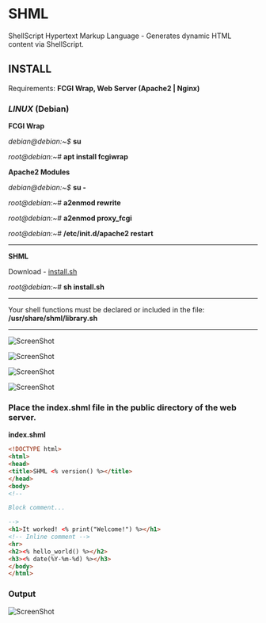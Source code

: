 # SHML

ShellScript Hypertext Markup Language - Generates dynamic HTML content via ShellScript. 

## **INSTALL**

Requirements: **FCGI Wrap, Web Server (Apache2 | Nginx)**

### _LINUX_ (Debian)

**FCGI Wrap**

_debian@debian:~$_ **su**

_root@debian:~#_ **apt install fcgiwrap**

**Apache2 Modules**

_debian@debian:~$_ **su -**

_root@debian:~#_ **a2enmod rewrite**

_root@debian:~#_ **a2enmod proxy_fcgi**

_root@debian:~#_ **/etc/init.d/apache2 restart**

---

**SHML**

Download - [install.sh](https://raw.githubusercontent.com/Renexo-git/SHML/master/install.sh)

_root@debian:~#_ **sh install.sh**

---

Your shell functions must be declared or included in the file: **/usr/share/shml/library.sh**

---

![ScreenShot](https://raw.githubusercontent.com/Renexo-git/SHML/master/01.png)

![ScreenShot](https://raw.githubusercontent.com/Renexo-git/SHML/master/02.png)

![ScreenShot](https://raw.githubusercontent.com/Renexo-git/SHML/master/03.png)

![ScreenShot](https://raw.githubusercontent.com/Renexo-git/SHML/master/04.png)

### Place the index.shml file in the public directory of the web server.

**index.shml**

```html
<!DOCTYPE html>
<html>
<head>
<title>SHML <% version() %></title>
</head>
<body>
<!--

Block comment...

-->
<h1>It worked! <% print("Welcome!") %></h1>
<!-- Inline comment -->
<hr>
<h2><% hello_world() %></h2>
<h3><% date(%Y-%m-%d) %></h3>
</body>
</html>
```
### Output

![ScreenShot](https://raw.githubusercontent.com/Renexo-git/SHML/master/05.png)
